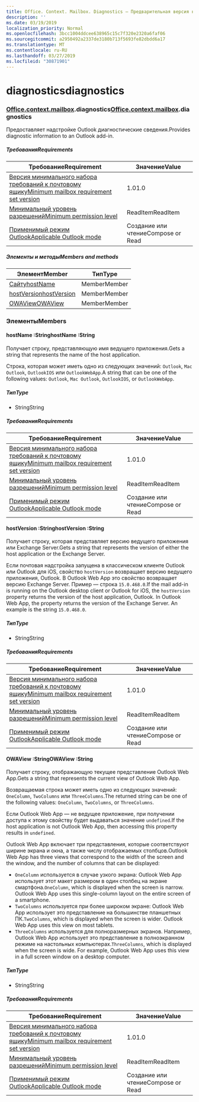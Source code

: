 ```yaml
---
title: Office. Context. Mailbox. Diagnostics — Предварительная версия набора требований
description: ''
ms.date: 03/19/2019
localization_priority: Normal
ms.openlocfilehash: 3bcc1004ddcee638965c15c7f320e2320a6faf06
ms.sourcegitcommit: a2950492a2337de3180b713f5693fe82dbdd6a17
ms.translationtype: MT
ms.contentlocale: ru-RU
ms.lasthandoff: 03/27/2019
ms.locfileid: "30871901"
---
```

# <a name="diagnostics"></a><span data-ttu-id="de8d0-102">diagnostics</span><span class="sxs-lookup"><span data-stu-id="de8d0-102">diagnostics</span></span>

### <a name="officeofficemdcontextofficecontextmdmailboxofficecontextmailboxmddiagnostics"></a><span data-ttu-id="de8d0-103">[Office](Office.md)[.context](Office.context.md)[.mailbox](Office.context.mailbox.md).diagnostics</span><span class="sxs-lookup"><span data-stu-id="de8d0-103">[Office](Office.md)[.context](Office.context.md)[.mailbox](Office.context.mailbox.md).diagnostics</span></span>

<span data-ttu-id="de8d0-104">Предоставляет надстройке Outlook диагностические сведения.</span><span class="sxs-lookup"><span data-stu-id="de8d0-104">Provides diagnostic information to an Outlook add-in.</span></span>

##### <a name="requirements"></a><span data-ttu-id="de8d0-105">Требования</span><span class="sxs-lookup"><span data-stu-id="de8d0-105">Requirements</span></span>

|<span data-ttu-id="de8d0-106">Требование</span><span class="sxs-lookup"><span data-stu-id="de8d0-106">Requirement</span></span>| <span data-ttu-id="de8d0-107">Значение</span><span class="sxs-lookup"><span data-stu-id="de8d0-107">Value</span></span>|
|---|---|
|[<span data-ttu-id="de8d0-108">Версия минимального набора требований к почтовому ящику</span><span class="sxs-lookup"><span data-stu-id="de8d0-108">Minimum mailbox requirement set version</span></span>](/office/dev/add-ins/reference/requirement-sets/outlook-api-requirement-sets)| <span data-ttu-id="de8d0-109">1.0</span><span class="sxs-lookup"><span data-stu-id="de8d0-109">1.0</span></span>|
|[<span data-ttu-id="de8d0-110">Минимальный уровень разрешений</span><span class="sxs-lookup"><span data-stu-id="de8d0-110">Minimum permission level</span></span>](/outlook/add-ins/understanding-outlook-add-in-permissions)| <span data-ttu-id="de8d0-111">ReadItem</span><span class="sxs-lookup"><span data-stu-id="de8d0-111">ReadItem</span></span>|
|[<span data-ttu-id="de8d0-112">Применимый режим Outlook</span><span class="sxs-lookup"><span data-stu-id="de8d0-112">Applicable Outlook mode</span></span>](/outlook/add-ins/#extension-points)| <span data-ttu-id="de8d0-113">Создание или чтение</span><span class="sxs-lookup"><span data-stu-id="de8d0-113">Compose or Read</span></span>|

##### <a name="members-and-methods"></a><span data-ttu-id="de8d0-114">Элементы и методы</span><span class="sxs-lookup"><span data-stu-id="de8d0-114">Members and methods</span></span>

| <span data-ttu-id="de8d0-115">Элемент</span><span class="sxs-lookup"><span data-stu-id="de8d0-115">Member</span></span> | <span data-ttu-id="de8d0-116">Тип</span><span class="sxs-lookup"><span data-stu-id="de8d0-116">Type</span></span> |
|--------|------|
| [<span data-ttu-id="de8d0-117">Сайту</span><span class="sxs-lookup"><span data-stu-id="de8d0-117">hostName</span></span>](#hostname-string) | <span data-ttu-id="de8d0-118">Member</span><span class="sxs-lookup"><span data-stu-id="de8d0-118">Member</span></span> |
| [<span data-ttu-id="de8d0-119">hostVersion</span><span class="sxs-lookup"><span data-stu-id="de8d0-119">hostVersion</span></span>](#hostversion-string) | <span data-ttu-id="de8d0-120">Member</span><span class="sxs-lookup"><span data-stu-id="de8d0-120">Member</span></span> |
| [<span data-ttu-id="de8d0-121">OWAView</span><span class="sxs-lookup"><span data-stu-id="de8d0-121">OWAView</span></span>](#owaview-string) | <span data-ttu-id="de8d0-122">Member</span><span class="sxs-lookup"><span data-stu-id="de8d0-122">Member</span></span> |

### <a name="members"></a><span data-ttu-id="de8d0-123">Элементы</span><span class="sxs-lookup"><span data-stu-id="de8d0-123">Members</span></span>

####  <a name="hostname-string"></a><span data-ttu-id="de8d0-124">hostName :String</span><span class="sxs-lookup"><span data-stu-id="de8d0-124">hostName :String</span></span>

<span data-ttu-id="de8d0-125">Получает строку, представляющую имя ведущего приложения.</span><span class="sxs-lookup"><span data-stu-id="de8d0-125">Gets a string that represents the name of the host application.</span></span>

<span data-ttu-id="de8d0-126">Строка, которая может иметь одно из следующих значений: `Outlook`, `Mac Outlook`, `OutlookIOS` или `OutlookWebApp`.</span><span class="sxs-lookup"><span data-stu-id="de8d0-126">A string that can be one of the following values: `Outlook`, `Mac Outlook`, `OutlookIOS`, or `OutlookWebApp`.</span></span>

##### <a name="type"></a><span data-ttu-id="de8d0-127">Тип</span><span class="sxs-lookup"><span data-stu-id="de8d0-127">Type</span></span>

*   <span data-ttu-id="de8d0-128">String</span><span class="sxs-lookup"><span data-stu-id="de8d0-128">String</span></span>

##### <a name="requirements"></a><span data-ttu-id="de8d0-129">Требования</span><span class="sxs-lookup"><span data-stu-id="de8d0-129">Requirements</span></span>

|<span data-ttu-id="de8d0-130">Требование</span><span class="sxs-lookup"><span data-stu-id="de8d0-130">Requirement</span></span>| <span data-ttu-id="de8d0-131">Значение</span><span class="sxs-lookup"><span data-stu-id="de8d0-131">Value</span></span>|
|---|---|
|[<span data-ttu-id="de8d0-132">Версия минимального набора требований к почтовому ящику</span><span class="sxs-lookup"><span data-stu-id="de8d0-132">Minimum mailbox requirement set version</span></span>](/office/dev/add-ins/reference/requirement-sets/outlook-api-requirement-sets)| <span data-ttu-id="de8d0-133">1.0</span><span class="sxs-lookup"><span data-stu-id="de8d0-133">1.0</span></span>|
|[<span data-ttu-id="de8d0-134">Минимальный уровень разрешений</span><span class="sxs-lookup"><span data-stu-id="de8d0-134">Minimum permission level</span></span>](/outlook/add-ins/understanding-outlook-add-in-permissions)| <span data-ttu-id="de8d0-135">ReadItem</span><span class="sxs-lookup"><span data-stu-id="de8d0-135">ReadItem</span></span>|
|[<span data-ttu-id="de8d0-136">Применимый режим Outlook</span><span class="sxs-lookup"><span data-stu-id="de8d0-136">Applicable Outlook mode</span></span>](/outlook/add-ins/#extension-points)| <span data-ttu-id="de8d0-137">Создание или чтение</span><span class="sxs-lookup"><span data-stu-id="de8d0-137">Compose or Read</span></span>|

####  <a name="hostversion-string"></a><span data-ttu-id="de8d0-138">hostVersion :String</span><span class="sxs-lookup"><span data-stu-id="de8d0-138">hostVersion :String</span></span>

<span data-ttu-id="de8d0-139">Получает строку, которая представляет версию ведущего приложения или Exchange Server.</span><span class="sxs-lookup"><span data-stu-id="de8d0-139">Gets a string that represents the version of either the host application or the Exchange Server.</span></span>

<span data-ttu-id="de8d0-p101">Если почтовая надстройка запущена в классическом клиенте Outlook или Outlook для iOS, свойство `hostVersion` возвращает версию ведущего приложения, Outlook. В Outlook Web App это свойство возвращает версию Exchange Server. Пример — строка `15.0.468.0`.</span><span class="sxs-lookup"><span data-stu-id="de8d0-p101">If the mail add-in is running on the Outlook desktop client or Outlook for iOS, the `hostVersion` property returns the version of the host application, Outlook. In Outlook Web App, the property returns the version of the Exchange Server. An example is the string `15.0.468.0`.</span></span>

##### <a name="type"></a><span data-ttu-id="de8d0-143">Тип</span><span class="sxs-lookup"><span data-stu-id="de8d0-143">Type</span></span>

*   <span data-ttu-id="de8d0-144">String</span><span class="sxs-lookup"><span data-stu-id="de8d0-144">String</span></span>

##### <a name="requirements"></a><span data-ttu-id="de8d0-145">Требования</span><span class="sxs-lookup"><span data-stu-id="de8d0-145">Requirements</span></span>

|<span data-ttu-id="de8d0-146">Требование</span><span class="sxs-lookup"><span data-stu-id="de8d0-146">Requirement</span></span>| <span data-ttu-id="de8d0-147">Значение</span><span class="sxs-lookup"><span data-stu-id="de8d0-147">Value</span></span>|
|---|---|
|[<span data-ttu-id="de8d0-148">Версия минимального набора требований к почтовому ящику</span><span class="sxs-lookup"><span data-stu-id="de8d0-148">Minimum mailbox requirement set version</span></span>](/office/dev/add-ins/reference/requirement-sets/outlook-api-requirement-sets)| <span data-ttu-id="de8d0-149">1.0</span><span class="sxs-lookup"><span data-stu-id="de8d0-149">1.0</span></span>|
|[<span data-ttu-id="de8d0-150">Минимальный уровень разрешений</span><span class="sxs-lookup"><span data-stu-id="de8d0-150">Minimum permission level</span></span>](/outlook/add-ins/understanding-outlook-add-in-permissions)| <span data-ttu-id="de8d0-151">ReadItem</span><span class="sxs-lookup"><span data-stu-id="de8d0-151">ReadItem</span></span>|
|[<span data-ttu-id="de8d0-152">Применимый режим Outlook</span><span class="sxs-lookup"><span data-stu-id="de8d0-152">Applicable Outlook mode</span></span>](/outlook/add-ins/#extension-points)| <span data-ttu-id="de8d0-153">Создание или чтение</span><span class="sxs-lookup"><span data-stu-id="de8d0-153">Compose or Read</span></span>|

####  <a name="owaview-string"></a><span data-ttu-id="de8d0-154">OWAView :String</span><span class="sxs-lookup"><span data-stu-id="de8d0-154">OWAView :String</span></span>

<span data-ttu-id="de8d0-155">Получает строку, отображающую текущее представление Outlook Web App.</span><span class="sxs-lookup"><span data-stu-id="de8d0-155">Gets a string that represents the current view of Outlook Web App.</span></span>

<span data-ttu-id="de8d0-156">Возвращаемая строка может иметь одно из следующих значений: `OneColumn`, `TwoColumns` или `ThreeColumns`.</span><span class="sxs-lookup"><span data-stu-id="de8d0-156">The returned string can be one of the following values: `OneColumn`, `TwoColumns`, or `ThreeColumns`.</span></span>

<span data-ttu-id="de8d0-157">Если Outlook Web App — не ведущее приложение, при получении доступа к этому свойству будет выдаваться значение `undefined`.</span><span class="sxs-lookup"><span data-stu-id="de8d0-157">If the host application is not Outlook Web App, then accessing this property results in `undefined`.</span></span>

<span data-ttu-id="de8d0-158">Outlook Web App включает три представления, которые соответствуют ширине экрана и окна, а также числу отображаемых столбцов.</span><span class="sxs-lookup"><span data-stu-id="de8d0-158">Outlook Web App has three views that correspond to the width of the screen and the window, and the number of columns that can be displayed:</span></span>

*   <span data-ttu-id="de8d0-p102">`OneColumn` используется в случае узкого экрана: Outlook Web App использует этот макет размером в один столбец на экране смартфона.</span><span class="sxs-lookup"><span data-stu-id="de8d0-p102">`OneColumn`, which is displayed when the screen is narrow. Outlook Web App uses this single-column layout on the entire screen of a smartphone.</span></span>
*   <span data-ttu-id="de8d0-p103">`TwoColumns` используется при более широком экране: Outlook Web App использует это представление на большинстве планшетных ПК.</span><span class="sxs-lookup"><span data-stu-id="de8d0-p103">`TwoColumns`, which is displayed when the screen is wider. Outlook Web App uses this view on most tablets.</span></span>
*   <span data-ttu-id="de8d0-p104">`ThreeColumns` используется для полноразмерных экранов. Например, Outlook Web App использует это представление в полноэкранном режиме на настольных компьютерах.</span><span class="sxs-lookup"><span data-stu-id="de8d0-p104">`ThreeColumns`, which is displayed when the screen is wide. For example, Outlook Web App uses this view in a full screen window on a desktop computer.</span></span>

##### <a name="type"></a><span data-ttu-id="de8d0-165">Тип</span><span class="sxs-lookup"><span data-stu-id="de8d0-165">Type</span></span>

*   <span data-ttu-id="de8d0-166">String</span><span class="sxs-lookup"><span data-stu-id="de8d0-166">String</span></span>

##### <a name="requirements"></a><span data-ttu-id="de8d0-167">Требования</span><span class="sxs-lookup"><span data-stu-id="de8d0-167">Requirements</span></span>

|<span data-ttu-id="de8d0-168">Требование</span><span class="sxs-lookup"><span data-stu-id="de8d0-168">Requirement</span></span>| <span data-ttu-id="de8d0-169">Значение</span><span class="sxs-lookup"><span data-stu-id="de8d0-169">Value</span></span>|
|---|---|
|[<span data-ttu-id="de8d0-170">Версия минимального набора требований к почтовому ящику</span><span class="sxs-lookup"><span data-stu-id="de8d0-170">Minimum mailbox requirement set version</span></span>](/office/dev/add-ins/reference/requirement-sets/outlook-api-requirement-sets)| <span data-ttu-id="de8d0-171">1.0</span><span class="sxs-lookup"><span data-stu-id="de8d0-171">1.0</span></span>|
|[<span data-ttu-id="de8d0-172">Минимальный уровень разрешений</span><span class="sxs-lookup"><span data-stu-id="de8d0-172">Minimum permission level</span></span>](/outlook/add-ins/understanding-outlook-add-in-permissions)| <span data-ttu-id="de8d0-173">ReadItem</span><span class="sxs-lookup"><span data-stu-id="de8d0-173">ReadItem</span></span>|
|[<span data-ttu-id="de8d0-174">Применимый режим Outlook</span><span class="sxs-lookup"><span data-stu-id="de8d0-174">Applicable Outlook mode</span></span>](/outlook/add-ins/#extension-points)| <span data-ttu-id="de8d0-175">Создание или чтение</span><span class="sxs-lookup"><span data-stu-id="de8d0-175">Compose or Read</span></span>|
